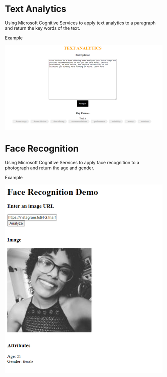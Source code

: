 # Text Analytics

Using Microsoft Cognitive Services to apply text analytics to a paragraph and return the key words of the text.

Example

![Demo](./images/demo.png)

# Face Recognition

Using Microsoft Cognitive Services to apply face recognition to a photograph and return the age and gender.

Example

![Demo](./images/face_recognition.png)